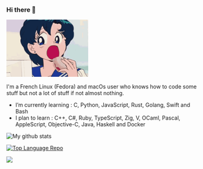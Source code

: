 ### Hi there 👋

<img src="sailor-moon-sailor-mercury.gif" height="150">

I'm a French Linux (Fedora) and macOs user who knows how to code some stuff but not a lot of stuff if not almost nothing.

- I’m currently learning : C, Python, JavaScript, Rust, Golang, Swift and Bash
- I plan to learn : C++, C#, Ruby, TypeScript, Zig, V, OCaml, Pascal, AppleScript, Objective-C, Java, Haskell and Docker

![My github stats](https://github-readme-stats.vercel.app/api?username=Nioobers&show_icons=true&theme=tokyonight)

[![Top Language Repo](https://github-readme-stats.vercel.app/api/top-langs/?username=Nioobers&theme=tokyonight)](https://github.com/anuraghazra/github-readme-stats)

<a href="https://wakatime.com"><img src="https://wakatime.com/share/@75456039-0d87-4f2c-8293-b44f2f66b0c0/5cb9d654-7d31-4781-af06-3b7b7dbbc09b.png" /></a>

